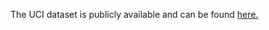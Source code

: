 The UCI dataset is publicly available and can be found [here.](https://archive.ics.uci.edu/ml/datasets/individual+household+electric+power+consumption)